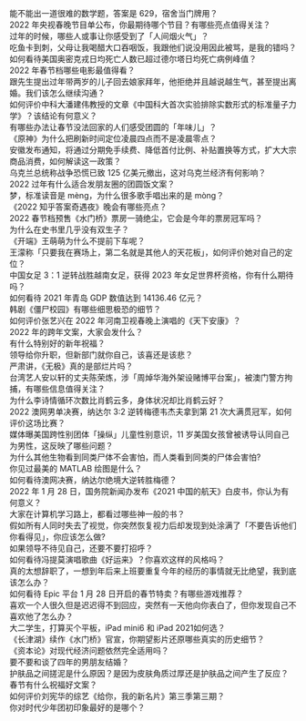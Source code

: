 能不能出一道很难的数学题，答案是 629，宿舍当门牌用？  
2022 年央视春晚节目单公布，你最期待哪个节目？有哪些亮点值得关注？  
过年的时候，哪些人或事让你感受到了「人间烟火气」？  
吃鱼卡到刺，父母让我喝醋大口吞咽饭，我跟他们说没用因此被骂，是我的错吗？  
如何看待美国奥密克戎日均死亡人数已超过德尔塔日均死亡病例峰值？  
2022 年春节档哪些电影最值得看？  
跟先生提出过年带两岁的儿子回去娘家拜年，他拒绝并且越说越生气，甚至提出离婚。我们该怎么继续沟通？  
如何评价中科大潘建伟教授的文章《中国科大首次实验排除实数形式的标准量子力学》？该结论有何意义？  
有哪些办法让春节没法回家的人们感受团圆的「年味儿」？  
《原神》为什么把刷新时间定位凌晨四点而不是凌晨零点？  
安徽发布通知，将通过分期免手续费、降低首付比例、补贴置换等方式，扩大大宗商品消费，如何解读这一政策？  
乌克兰总统称战争恐慌已致 125 亿美元撤出，这对乌克兰经济有何影响？  
2022 过年有什么适合发朋友圈的团圆饭文案？  
梦，标准读音是 mèng，为什么很多歌手唱出来的是 mòng？  
《2022 知乎答案奇遇夜》晚会有哪些亮点？  
2022 春节档预售《水门桥》票房一骑绝尘，它会是今年的票房冠军吗？  
为什么在史书里几乎没有双生子？  
《开端》王萌萌为什么不提前下车呢？  
王濛称「只要我在赛场上，第二名就是其他人的天花板」，如何评价她对自己的定位？  
中国女足 3：1 逆转战胜越南女足，获得 2023 年女足世界杯资格，你有什么期待吗？  
如何看待 2021 年青岛 GDP 数值达到 14136.46 亿元？  
韩剧《僵尸校园》有哪些细思极恐的细节？  
如何评价张艺兴在 2022 年河南卫视春晚上演唱的《天下安康》？  
2022 年的跨年文案，大家会发什么？  
有什么特别好的新年祝福？  
领导给你升职，但新部门就你自己，该喜还是该悲？  
严肃讲，《无极》真的是部烂片吗？  
台湾艺人安以轩的丈夫陈荣炼，涉「周焯华海外架设赌博平台案」，被澳门警方拘捕，有哪些信息值得关注？  
为什么李诗情循环次数比肖鹤云多，身体状况却比肖鹤云好？  
2022 澳网男单决赛，纳达尔 3:2 逆转梅德韦杰夫拿到第 21 次大满贯冠军，如何评价这场比赛？  
媒体曝美国跨性别团体「操纵」儿童性别意识，11 岁美国女孩曾被诱导认同自己为男性，这反映了哪些问题？  
为什么其他生物看到同类尸体不会害怕，而人类看到同类的尸体会害怕?  
你见过最美的 MATLAB 绘图是什么？  
如何看待澳网决赛，纳达尔绝境大逆转胜梅德？  
2022 年 1 月 28 日，国务院新闻办发布《2021 中国的航天》白皮书，你认为有何意义？  
大家在计算机学习路上，都看过哪些神一般的书？  
假如所有人同时失去了视觉，你突然恢复视力后却发现到处涂满了「不要告诉他们你看得见」，你应该怎么做?  
如果领导不待见自己，还要不要打招呼？  
如何看待冯提莫演唱歌曲《好运来》？你喜欢这样的风格吗？  
真的太想辞职了，一想到年后来上班要重复今年的经历的事情就无比绝望，我到底该怎么办？  
如何看待 Epic 平台 1 月 28 日开启的春节特卖？有哪些游戏推荐？  
喜欢一个人很久但是迟迟得不到回应，突然有一天他向你表白了，但你发现自己不喜欢他了怎么办？  
大二学生，打算买个平板，iPad mini6 和 iPad 2021如何选？  
《长津湖》续作《水门桥》官宣，你期望影片还原哪些真实的历史细节？  
《资本论》对现代经济问题依然完全适用吗？  
要不要和谈了四年的男朋友结婚？  
护肤品之间搓泥是什么原因？是因为皮肤角质过厚还是护肤品之间产生了反应？  
春节有什么祝福好文案？  
如何评价刘宪华的综艺《给你，我的新名片》第三季第三期？  
你对时代少年团初印象最好的是哪个？  
